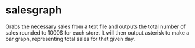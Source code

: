 # salesgraph
Grabs the necessary sales from a text file and outputs the total number of sales rounded to 1000$ for each store. It will then output asterisk to make a bar graph, representing total sales for that given day. 
